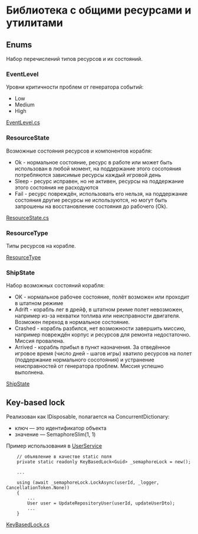 # Библиотека с общими ресурсами и утилитами

## Enums

Набор перечислений типов ресурсов и их состояний.

### EventLevel

Уровни критичности проблем от генератора событий:
- Low
- Medium
- High

[EventLevel.cs](./Enums/EventLevel.cs)

### ResourceState

Возможные состояния ресурсов и компонентов корабля:
- Ok - нормальное состояние, ресурс в работе или может быть использован в любой момент, на поддержание этого сосотояния потребляются зависимые ресурсы каждый игровой день
- Sleep - ресурс исправен, но не активен, ресурсы на поддержание этого состояния не расходуются
- Fail - ресурс повреждён, использовать его нельзя, на поддержание состояния другие ресурсы не используются, но могут быть запрошены на восстановление состояния до рабочего (Ok).

[ResourceState.cs](./Enums/ResourceState.cs)

### ResourceType

Типы ресурсов на корабле.

[ResourceType](./Enums/ResourceType.cs)

### ShipState

Набор возможных состояний корабля:
- OK - нормальное рабочее состояние, полёт возможен или проходит в штатном режиме
- Adrift - корабль лег в дрейф, в штатном реиме полет невозможен, например из-за нехватки топлива или неисправности двигателя. Возможен переход в нормальное состояние.
- Crashed - корабль разбился, нет возможности завершить миссию, например повреждён корпус и ресурсов для ремонта недостаточно. Миссия провалена.
- Arrived - корабль прибыл в пункт назначения. За отведённое игровое время (число дней - шагов игры) хватило ресурсов на полет (поддержание нормального сосотояния) и устранение неисправностей от генератора проблем. Миссия успешно выполнена.

[ShipState](./Enums/ShipState.cs)

## Key-based lock

Реализован как IDisposable, полагается на ConcurrentDictionary:
- ключ — это идентификатор объекта
- значение — SemaphoreSlim(1, 1)

Пример использования в [UserService](../GameController/GameController.Services/Services/UserService.cs)

```
    // объявление в качестве static поля
    private static readonly KeyBasedLock<Guid> _semaphoreLock = new();

    ...

    using (await _semaphoreLock.LockAsync(userId, _logger, CancellationToken.None))
    {
        ...
        User user = UpdateRepositoryUser(userId, updateUserDto);
        ...
    }
```

[KeyBasedLock.cs](./Utilities/KeyBasedLock.cs)
